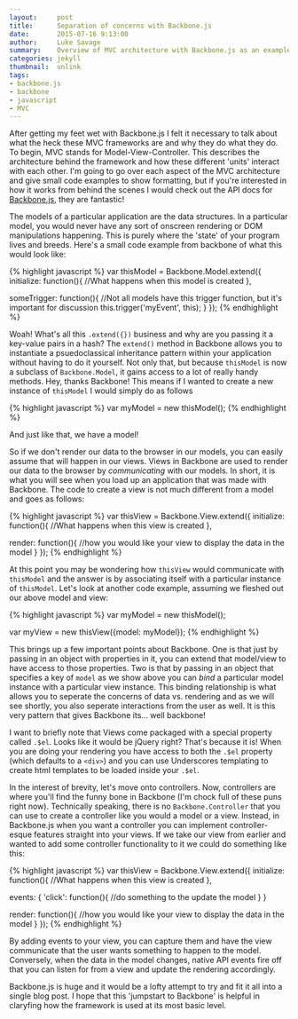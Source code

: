 ```yaml
---
layout:     post
title:      Separation of concerns with Backbone.js
date:       2015-07-16 9:13:00
author:     Luke Savage
summary:    Overview of MVC architecture with Backbone.js as an example
categories: jekyll
thumbnail:  unlink
tags:
- backbone.js
- backbone
- javascript
- MVC
---
```


After getting my feet wet with Backbone.js I felt it necessary to talk about what the heck these MVC frameworks are and why they do what they do. To begin, MVC stands for Model-View-Controller. This describes the architecture behind the framework and how these different 'units' interact with each other. I'm going to go over each aspect of the MVC architecture and give small code examples to show formatting, but if you're interested in how it works from behind the scenes I would check out the API docs for [Backbone.js](http://http://backbonejs.org/), they are fantastic!

The models of a particular application are the data structures. In a particular model, you would never have any sort of onscreen rendering or DOM manipulations happening. This is purely where the 'state' of your program lives and breeds. Here's a small code example from backbone of what this would look like:

{% highlight javascript %}
var thisModel = Backbone.Model.extend({
  initialize: function(){
    //What happens when this model is created
  },

  someTrigger: function(){
    //Not all models have this trigger function, but it's important for discussion
    this.trigger('myEvent', this);
  }
});
{% endhighlight %}

Woah! What's all this `.extend({})` business and why are you passing it a key-value pairs in a hash? The `extend()` method in Backbone allows you to instantiate a psuedoclassical inheritance pattern within your application without having to do it yourself. Not only that, but because `thisModel` is now a subclass of `Backbone.Model`, it gains access to a lot of really handy methods. Hey, thanks Backbone! This means if I wanted to create a new instance of `thisModel` I would simply do as follows

{% highlight javascript %}
var myModel = new thisModel();
{% endhighlight %}

And just like that, we have a model!

So if we don't render our data to the browser in our models, you can easily assume that will happen in our views. Views in Backbone are used to render our data to the browser by _communicating_ with our models. In short, it is what you will see when you load up an application that was made with Backbone. The code to create a view is not much different from a model and goes as follows:

{% highlight javascript %}
var thisView = Backbone.View.extend({
  initialize: function(){
    //What happens when this view is created
  },

  render: function(){
    //how you would like your view to display the data in the model
  }
});
{% endhighlight %}

At this point you may be wondering how `thisView` would communicate with `thisModel` and the answer is by associating itself with a particular instance of `thisModel`. Let's look at another code example, assuming we fleshed out our above model and view:

{% highlight javascript %}
var myModel = new thisModel();

var myView = new thisView({model: myModel});
{% endhighlight %}

This brings up a few important points about Backbone. One is that just by passing in an object with properties in it, you can extend that model/view to have access to those properties. Two is that by passing in an object that specifies a key of `model` as we show above you can _bind_ a particular model instance with a particular view instance. This binding relationship is what allows you to seperate the concerns of data vs. rendering and as we will see shortly, you also seperate interactions from the user as well. It is this very pattern that gives Backbone its... well backbone!

I want to briefly note that Views come packaged with a special property called `.$el`. Looks like it would be jQuery right? That's because it is! When you are doing your rendering you have access to both the `.$el` property (which defaults to a `<div>`) and you can use Underscores templating to create html templates to be loaded inside your `.$el`.

In the interest of brevity, let's move onto controllers. Now, controllers are where you'll find the funny bone in Backbone (I'm chock full of these puns right now). Technically speaking, there is no `Backbone.Controller` that you can use to create a controller like you would a model or a view. Instead, in Backbone.js when you want a controller you can implement controller-esque features straight into your views. If we take our view from earlier and wanted to add some controller functionality to it we could do something like this:

{% highlight javascript %}
var thisView = Backbone.View.extend({
  initialize: function(){
    //What happens when this view is created
  },

  events: {
    'click': function(){
      //do something to the update the model
    }
  }

  render: function(){
    //how you would like your view to display the data in the model
  }
});
{% endhighlight %}

By adding events to your view, you can capture them and have the view communicate that the user wants something to happen to the model. Conversely, when the data in the model changes, native API events fire off that you can listen for from a view and update the rendering accordingly.

Backbone.js is huge and it would be a lofty attempt to try and fit it all into a single blog post. I hope that this 'jumpstart to Backbone' is helpful in claryfing how the framework is used at its most basic level.

